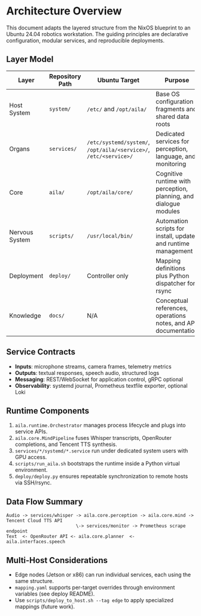# Architecture Overview

This document adapts the layered structure from the NixOS blueprint to an Ubuntu 24.04 robotics workstation. The guiding principles are declarative configuration, modular services, and reproducible deployments.

## Layer Model

| Layer | Repository Path | Ubuntu Target | Purpose |
| ----- | ---------------- | ------------- | ------- |
| Host System | `system/` | `/etc/` and `/opt/aila/` | Base OS configuration fragments and shared data roots |
| Organs | `services/` | `/etc/systemd/system/`, `/opt/aila/<service>/`, `/etc/<service>/` | Dedicated services for perception, language, and monitoring |
| Core | `aila/` | `/opt/aila/core/` | Cognitive runtime with perception, planning, and dialogue modules |
| Nervous System | `scripts/` | `/usr/local/bin/` | Automation scripts for install, update, and runtime management |
| Deployment | `deploy/` | Controller only | Mapping definitions plus Python dispatcher for rsync |
| Knowledge | `docs/` | N/A | Conceptual references, operations notes, and API documentation |

## Service Contracts

- **Inputs**: microphone streams, camera frames, telemetry metrics
- **Outputs**: textual responses, speech audio, structured logs
- **Messaging**: REST/WebSocket for application control, gRPC optional
- **Observability**: systemd journal, Prometheus textfile exporter, optional Loki

## Runtime Components

1. `aila.runtime.Orchestrator` manages process lifecycle and plugs into service APIs.
2. `aila.core.MindPipeline` fuses Whisper transcripts, OpenRouter completions, and Tencent TTS synthesis.
3. `services/*/systemd/*.service` run under dedicated system users with GPU access.
4. `scripts/run_aila.sh` bootstraps the runtime inside a Python virtual environment.
5. `deploy/deploy.py` ensures repeatable synchronization to remote hosts via SSH/rsync.

## Data Flow Summary

```
Audio -> services/whisper -> aila.core.perception -> aila.core.mind -> Tencent Cloud TTS API
                          \-> services/monitor -> Prometheus scrape endpoint
Text  <- OpenRouter API <- aila.core.planner  <- aila.interfaces.speech
```

## Multi-Host Considerations

- Edge nodes (Jetson or x86) can run individual services, each using the same structure.
- `mapping.yaml` supports per-target overrides through environment variables (see deploy README).
- Use `scripts/deploy_to_host.sh --tag edge` to apply specialized mappings (future work).
